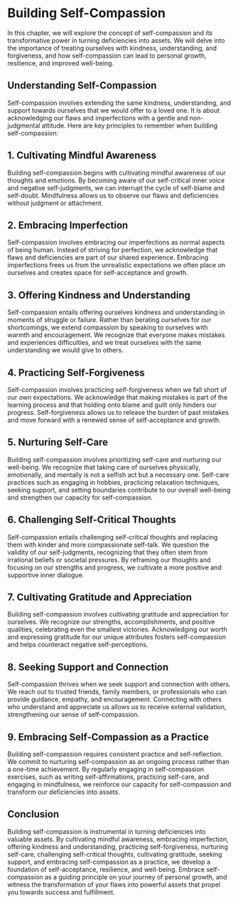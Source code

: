 Building Self-Compassion
=================================

In this chapter, we will explore the concept of self-compassion and its transformative power in turning deficiencies into assets. We will delve into the importance of treating ourselves with kindness, understanding, and forgiveness, and how self-compassion can lead to personal growth, resilience, and improved well-being.

**Understanding Self-Compassion**
---------------------------------

Self-compassion involves extending the same kindness, understanding, and support towards ourselves that we would offer to a loved one. It is about acknowledging our flaws and imperfections with a gentle and non-judgmental attitude. Here are key principles to remember when building self-compassion:

## 1. Cultivating Mindful Awareness

Building self-compassion begins with cultivating mindful awareness of our thoughts and emotions. By becoming aware of our self-critical inner voice and negative self-judgments, we can interrupt the cycle of self-blame and self-doubt. Mindfulness allows us to observe our flaws and deficiencies without judgment or attachment.

## 2. Embracing Imperfection

Self-compassion involves embracing our imperfections as normal aspects of being human. Instead of striving for perfection, we acknowledge that flaws and deficiencies are part of our shared experience. Embracing imperfections frees us from the unrealistic expectations we often place on ourselves and creates space for self-acceptance and growth.

## 3. Offering Kindness and Understanding

Self-compassion entails offering ourselves kindness and understanding in moments of struggle or failure. Rather than berating ourselves for our shortcomings, we extend compassion by speaking to ourselves with warmth and encouragement. We recognize that everyone makes mistakes and experiences difficulties, and we treat ourselves with the same understanding we would give to others.

## 4. Practicing Self-Forgiveness

Self-compassion involves practicing self-forgiveness when we fall short of our own expectations. We acknowledge that making mistakes is part of the learning process and that holding onto blame and guilt only hinders our progress. Self-forgiveness allows us to release the burden of past mistakes and move forward with a renewed sense of self-acceptance and growth.

## 5. Nurturing Self-Care

Building self-compassion involves prioritizing self-care and nurturing our well-being. We recognize that taking care of ourselves physically, emotionally, and mentally is not a selfish act but a necessary one. Self-care practices such as engaging in hobbies, practicing relaxation techniques, seeking support, and setting boundaries contribute to our overall well-being and strengthen our capacity for self-compassion.

## 6. Challenging Self-Critical Thoughts

Self-compassion entails challenging self-critical thoughts and replacing them with kinder and more compassionate self-talk. We question the validity of our self-judgments, recognizing that they often stem from irrational beliefs or societal pressures. By reframing our thoughts and focusing on our strengths and progress, we cultivate a more positive and supportive inner dialogue.

## 7. Cultivating Gratitude and Appreciation

Building self-compassion involves cultivating gratitude and appreciation for ourselves. We recognize our strengths, accomplishments, and positive qualities, celebrating even the smallest victories. Acknowledging our worth and expressing gratitude for our unique attributes fosters self-compassion and helps counteract negative self-perceptions.

## 8. Seeking Support and Connection

Self-compassion thrives when we seek support and connection with others. We reach out to trusted friends, family members, or professionals who can provide guidance, empathy, and encouragement. Connecting with others who understand and appreciate us allows us to receive external validation, strengthening our sense of self-compassion.

## 9. Embracing Self-Compassion as a Practice

Building self-compassion requires consistent practice and self-reflection. We commit to nurturing self-compassion as an ongoing process rather than a one-time achievement. By regularly engaging in self-compassion exercises, such as writing self-affirmations, practicing self-care, and engaging in mindfulness, we reinforce our capacity for self-compassion and transform our deficiencies into assets.

**Conclusion**
--------------

Building self-compassion is instrumental in turning deficiencies into valuable assets. By cultivating mindful awareness, embracing imperfection, offering kindness and understanding, practicing self-forgiveness, nurturing self-care, challenging self-critical thoughts, cultivating gratitude, seeking support, and embracing self-compassion as a practice, we develop a foundation of self-acceptance, resilience, and well-being. Embrace self-compassion as a guiding principle on your journey of personal growth, and witness the transformation of your flaws into powerful assets that propel you towards success and fulfillment.
